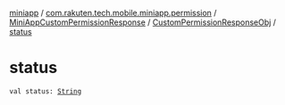 [miniapp](../../../index.md) / [com.rakuten.tech.mobile.miniapp.permission](../../index.md) / [MiniAppCustomPermissionResponse](../index.md) / [CustomPermissionResponseObj](index.md) / [status](./status.md)

# status

`val status: `[`String`](https://kotlinlang.org/api/latest/jvm/stdlib/kotlin/-string/index.html)